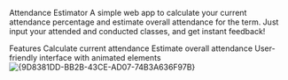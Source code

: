 Attendance Estimator
A simple web app to calculate your current attendance percentage and estimate overall attendance for the term. Just input your attended and conducted classes, and get instant feedback!

Features
Calculate current attendance
Estimate overall attendance
User-friendly interface with animated elements
![{9D8381DD-BB2B-43CE-AD07-74B3A636F97B}](https://github.com/user-attachments/assets/c9302a8a-b9e1-47b1-8e9a-a5b639bbb455)
